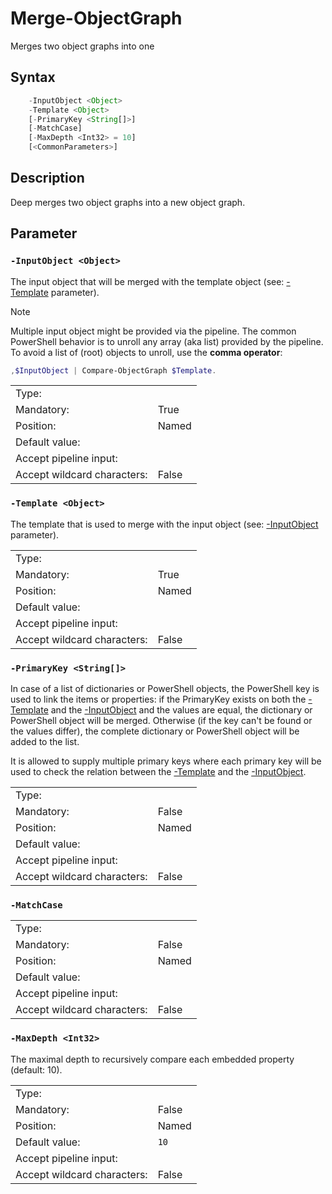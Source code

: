 <!-- markdownlint-disable MD033 -->
# Merge-ObjectGraph

Merges two object graphs into one

## Syntax

```JavaScript
    -InputObject <Object>
    -Template <Object>
    [-PrimaryKey <String[]>]
    [-MatchCase]
    [-MaxDepth <Int32> = 10]
    [<CommonParameters>]
```

## Description

Deep merges two object graphs into a new object graph.

## Parameter

### <a id="-inputobject">**`-InputObject <Object>`**</a>

The input object that will be merged with the template object (see: [-Template](#-template) parameter).

> [!NOTE]
> Multiple input object might be provided via the pipeline.
> The common PowerShell behavior is to unroll any array (aka list) provided by the pipeline.
> To avoid a list of (root) objects to unroll, use the **comma operator**:

```PowerShell
,$InputObject | Compare-ObjectGraph $Template.
```

<table>
<tr><td>Type:</td><td></td></tr>
<tr><td>Mandatory:</td><td>True</td></tr>
<tr><td>Position:</td><td>Named</td></tr>
<tr><td>Default value:</td><td></td></tr>
<tr><td>Accept pipeline input:</td><td></td></tr>
<tr><td>Accept wildcard characters:</td><td>False</td></tr>
</table>

### <a id="-template">**`-Template <Object>`**</a>

The template that is used to merge with the input object (see: [-InputObject](#-inputobject) parameter).

<table>
<tr><td>Type:</td><td></td></tr>
<tr><td>Mandatory:</td><td>True</td></tr>
<tr><td>Position:</td><td>Named</td></tr>
<tr><td>Default value:</td><td></td></tr>
<tr><td>Accept pipeline input:</td><td></td></tr>
<tr><td>Accept wildcard characters:</td><td>False</td></tr>
</table>

### <a id="-primarykey">**`-PrimaryKey <String[]>`**</a>

In case of a list of dictionaries or PowerShell objects, the PowerShell key is used to
link the items or properties: if the PrimaryKey exists on both the [-Template](#-template) and the
[-InputObject](#-inputobject) and the values are equal, the dictionary or PowerShell object will be merged.
Otherwise (if the key can't be found or the values differ), the complete dictionary or
PowerShell object will be added to the list.

It is allowed to supply multiple primary keys where each primary key will be used to
check the relation between the [-Template](#-template) and the [-InputObject](#-inputobject).

<table>
<tr><td>Type:</td><td></td></tr>
<tr><td>Mandatory:</td><td>False</td></tr>
<tr><td>Position:</td><td>Named</td></tr>
<tr><td>Default value:</td><td></td></tr>
<tr><td>Accept pipeline input:</td><td></td></tr>
<tr><td>Accept wildcard characters:</td><td>False</td></tr>
</table>

### <a id="-matchcase">**`-MatchCase`**</a>

<table>
<tr><td>Type:</td><td></td></tr>
<tr><td>Mandatory:</td><td>False</td></tr>
<tr><td>Position:</td><td>Named</td></tr>
<tr><td>Default value:</td><td></td></tr>
<tr><td>Accept pipeline input:</td><td></td></tr>
<tr><td>Accept wildcard characters:</td><td>False</td></tr>
</table>

### <a id="-maxdepth">**`-MaxDepth <Int32>`**</a>

The maximal depth to recursively compare each embedded property (default: 10).

<table>
<tr><td>Type:</td><td></td></tr>
<tr><td>Mandatory:</td><td>False</td></tr>
<tr><td>Position:</td><td>Named</td></tr>
<tr><td>Default value:</td><td><code>10</code></td></tr>
<tr><td>Accept pipeline input:</td><td></td></tr>
<tr><td>Accept wildcard characters:</td><td>False</td></tr>
</table>
